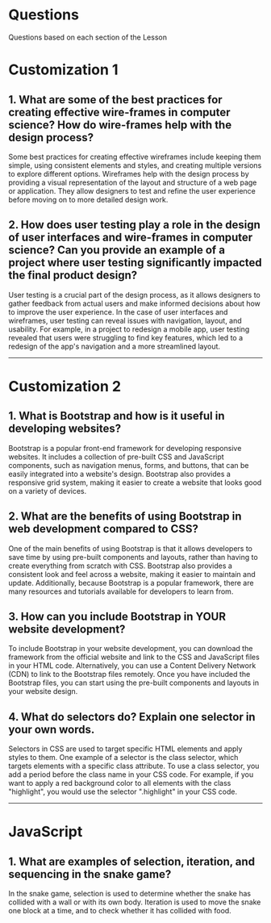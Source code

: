 <!--Start of Website Content-->
<html>
    <head>
    <link rel="stylesheet" href="questions.css">
    </head>
    <body>
<div class="index-header">
    <h1>Questions</h1>
    <p>Questions based on each section of the Lesson</p>
</div>

<!--Answer the QUESTIONS based on the lesson provided-->
<div>

<h1>Customization 1</h1>
<h2>1. What are some of the best practices for creating effective wire-frames in computer science? How do wire-frames help with the design process?</h2>
<p>Some best practices for creating effective wireframes include keeping them simple, using consistent elements and styles, and creating multiple versions to explore different options. Wireframes help with the design process by providing a visual representation of the layout and structure of a web page or application. They allow designers to test and refine the user experience before moving on to more detailed design work.</p>
<h2>2. How does user testing play a role in the design of user interfaces and wire-frames in computer science? Can you provide an example of a project where user testing significantly impacted the final product design?</h2>
<p>User testing is a crucial part of the design process, as it allows designers to gather feedback from actual users and make informed decisions about how to improve the user experience. In the case of user interfaces and wireframes, user testing can reveal issues with navigation, layout, and usability. For example, in a project to redesign a mobile app, user testing revealed that users were struggling to find key features, which led to a redesign of the app's navigation and a more streamlined layout.</p>
<hr>
<h1>Customization 2</h1>
<h2>1. What is Bootstrap and how is it useful in developing websites?</h2>
<p>Bootstrap is a popular front-end framework for developing responsive websites. It includes a collection of pre-built CSS and JavaScript components, such as navigation menus, forms, and buttons, that can be easily integrated into a website's design. Bootstrap also provides a responsive grid system, making it easier to create a website that looks good on a variety of devices.</p>
<h2>2. What are the benefits of using Bootstrap in web development compared to CSS?</h2>
<p>One of the main benefits of using Bootstrap is that it allows developers to save time by using pre-built components and layouts, rather than having to create everything from scratch with CSS. Bootstrap also provides a consistent look and feel across a website, making it easier to maintain and update. Additionally, because Bootstrap is a popular framework, there are many resources and tutorials available for developers to learn from.</p>
<h2>3. How can you include Bootstrap in YOUR website development?</h2>
<p>To include Bootstrap in your website development, you can download the framework from the official website and link to the CSS and JavaScript files in your HTML code. Alternatively, you can use a Content Delivery Network (CDN) to link to the Bootstrap files remotely. Once you have included the Bootstrap files, you can start using the pre-built components and layouts in your website design.</p>
<h2>4. What do selectors do? Explain one selector in your own words.</h2>
<p>Selectors in CSS are used to target specific HTML elements and apply styles to them. One example of a selector is the class selector, which targets elements with a specific class attribute. To use a class selector, you add a period before the class name in your CSS code. For example, if you want to apply a red background color to all elements with the class "highlight", you would use the selector ".highlight" in your CSS code.</p>
<hr>
<h1>JavaScript</h1>
<h2>1. What are examples of selection, iteration, and sequencing in the snake game?</h2>
<p>In the snake game, selection is used to determine whether the snake has collided with a wall or with its own body. Iteration is used to move the snake one block at a time, and to check whether it has collided with food.


</div>
</body>
